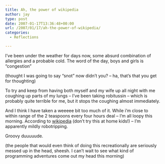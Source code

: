 ```yaml
---
title: Ah, the power of wikipedia
author: jay
type: post
date: 2007-01-17T13:36:48+00:00
url: /2007/01/17/ah-the-power-of-wikipedia/
categories:
  - Reflections

---
```

I’ve been under the weather for days now, some absurd combination of allergies and a probable cold. The word of the day, boys and girls is “congestion”

(thought I was going to say “snot” now didn’t you? &#8211; ha, that’s that you get for thoughting)

To try and keep from having both myself and my wife up all night with me coughing up parts of my lungs &#8211; I’ve been taking robitussin &#8211; which is probably quite terrible for me, but it stops the coughing almost immediately.

And I think I have taken a weeeee bit too much of it. While i’m close to within range of the 2 teaspoons every four hours deal &#8211; I’m all loopy this morning. According to [wikipedia][1] (don’t try this at home kids!) &#8211; I’m apparently mildly robotripping.

Groovy duuuuude.

(the people that would even think of doing this recreationally are seriously messed up in the head, sheesh. I can’t wait to see what kind of programming adventures come out my head this morning)

 [1]: http://en.wikipedia.org/wiki/Robitussin